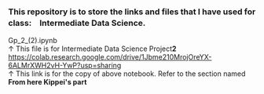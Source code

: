 ### This repository is to store the links and files that I have used for class:　Intermediate Data Science.　　
Gp_2_(2).ipynb  
↑ This file is for Intermediate Data Science Project**2**  
https://colab.research.google.com/drive/1Jbme210MrojOreYX-6ALMrXWH2vH-YwP?usp=sharing  
↑ This link is for the copy of above notebook. Refer to the section named **From here Kippei's part**
